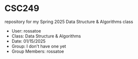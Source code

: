 # CSC249
repository for my Spring 2025 Data Structure &amp; Algorithms class
- User: rossatoe
- Class: Data Structure & Algorithms
- Date: 01/15/2025
- Group: I don't have one yet
- Group Members: rossatoe
